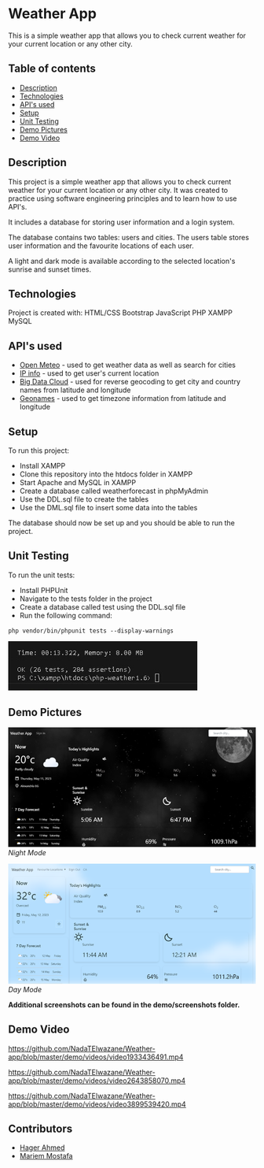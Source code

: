 # Weather App 
This is a simple weather app that allows you to check current weather for your current location or any other city.
## Table of contents
* [Description](#description)
* [Technologies](#technologies)
* [API's used](#apis-used)
* [Setup](#setup)
* [Unit Testing](#unit-testing)
* [Demo Pictures](#demo-pictures)
* [Demo Video](#demo-video)

## Description
This project is a simple weather app that allows you to check current weather for your current location or any other city. It was created to practice using software engineering principles and to learn how to use API's.

It includes a database for storing user information and a login system.

The database contains two tables: users and cities. The users table stores user information and the favourite locations of each user.

A light and dark mode is available according to the selected location's sunrise and sunset times.

## Technologies
Project is created with:
HTML/CSS
Bootstrap
JavaScript
PHP 
XAMPP
MySQL

## API's used
- [Open Meteo](https://open-meteo.com/en/docs) - used to get weather data as well as search for cities
- [IP info](https://ipinfo.io/) - used to get user's current location
- [Big Data Cloud](https://www.bigdatacloud.com/) - used for reverse geocoding to get city and country names from latitude and longitude
- [Geonames](https://www.geonames.org/) - used to get timezone information from latitude and longitude

## Setup
To run this project:
- Install XAMPP
- Clone this repository into the htdocs folder in XAMPP
- Start Apache and MySQL in XAMPP
- Create a database called weatherforecast in phpMyAdmin
- Use the DDL.sql file to create the tables
- Use the DML.sql file to insert some data into the tables

The database should now be set up and you should be able to run the project.

## Unit Testing
To run the unit tests:
- Install PHPUnit
- Navigate to the tests folder in the project
- Create a database called test using the DDL.sql file
- Run the following command:
```
php vendor/bin/phpunit tests --display-warnings
```
![image](./demo/screenshots/7.jpg)
<!-- Demo -->
## Demo Pictures
<p style="text-align: center; font-weight: bold;">

![image](./demo/screenshots/1.png)
*Night Mode*
</p>
<p>

![image](./demo/screenshots/3.png)
*Day Mode*
</p>

**Additional screenshots can be found in the demo/screenshots folder.**
## Demo Video

https://github.com/NadaTElwazane/Weather-app/blob/master/demo/videos/video1933436491.mp4

https://github.com/NadaTElwazane/Weather-app/blob/master/demo/videos/video2643858070.mp4

https://github.com/NadaTElwazane/Weather-app/blob/master/demo/videos/video3899539420.mp4

## Contributors
- [Hager Ahmed](https://github.com/hager46)
- [Mariem Mostafa](https://github.com/MariemMostafa)
